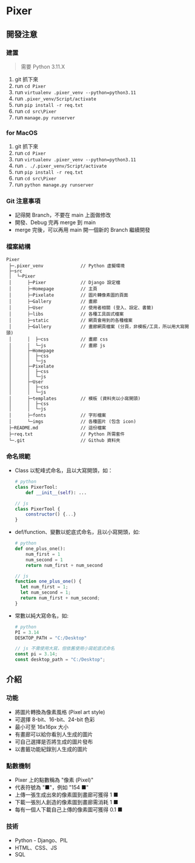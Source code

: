 # Pixer

## 開發注意

### 建置

> 需要 Python 3.11.X

1. git 抓下來
2. run `cd Pixer`
3. run `virtualenv .pixer_venv --python=python3.11`
4. run `.pixer_venv/Script/activate`
5. run `pip install -r req.txt`
6. run `cd src\Pixer`
7. run `manage.py runserver`

### for MacOS

1. git 抓下來
2. run `cd Pixer`
3. run `virtualenv .pixer_venv --python=python3.11`
4. run `. ./.pixer_venv/Script/activate`
5. run `pip install -r req.txt`
6. run `cd src\Pixer`
7. run `python manage.py runserver`

### Git 注意事項

- 記得開 Branch，不要在 main 上面做修改
- 開發、Debug 完再 merge 到 main
- merge 完後，可以再用 main 開一個新的 Branch 繼續開發

### 檔案結構

```
Pixer
 ├─.pixer_venv              // Python 虛擬環境
 ├─src
 │  └─Pixer
 │      ├─Pixer             // Django 設定檔
 │      ├─Homepage          // 主頁
 │      ├─Pixelate          // 圖片轉像素圖的頁面
 │      ├─Gallery           // 畫廊
 │      ├─User              // 使用者相關 (登入、設定、書籤)
 │      ├─libs              // 各種工具函式檔案
 │      ├─static            // 網頁會用到的各種檔案
 │      ├─Gallery           // 畫廊網頁檔案 (分頁，非模板/工具，所以用大寫開頭)
 │      │  ├─css            // 畫廊 css
 │      │  └─js             // 畫廊 js
 │      ├─Homepage
 │      │  ├─css
 │      │  └─js
 │      ├─Pixelate
 │      │  ├─css
 │      │  └─js
 │      ├─User
 │      │  ├─css
 │      │  └─js
 │      ├─templates         // 模板 (資料夾以小寫開頭)
 │      │  ├─css
 │      │  └─js
 │      ├─fonts             // 字形檔案
 │      └─imgs              // 各種圖片 (包含 icon)
 ├─README.md                // 這份檔案
 ├─req.txt                  // Python 所需套件
 └─.git                     // Github 資料夾

```

### 命名規範

- Class 以駝峰式命名，且以大寫開頭，如：

  ```py
  # python
  class PixerTool:
      def __init__(self): ...
  ```

  ```js
  // js
  class PixerTool {
      constructor() {...}
  }
  ```

- def/function、變數以蛇底式命名，且以小寫開頭，如:

  ```py
  # python
  def one_plus_one():
      num_first = 1
      num_second = 1
      return num_first + num_second
  ```

  ```js
  // js
  function one_plus_one() {
    let num_first = 1;
    let num_second = 1;
    return num_first + num_second;
  }
  ```

- 常數以純大寫命名，如:

  ```py
  # python
  PI = 3.14
  DESKTOP_PATH = "C:/Desktop"
  ```

  ```js
  // js 不需使用大寫，但依舊使用小寫蛇底式命名
  const pi = 3.14;
  const desktop_path = "C:/Desktop";
  ```

## 介紹

### 功能

- 將圖片轉換為像素風格 (Pixel art style)
- 可選擇 8-bit、16-bit、24-bit 色彩
- 最小可至 16x16px 大小
- 有畫廊可以給你看別人生成的圖片
- 可自己選擇是否將生成的圖片發布
- 以書籤功能紀錄別人生成的圖片

### 點數機制

- Pixer 上的點數稱為 "像素 (Pixel)"
- 代表符號為 "■"，例如 "154 ■"
- 上傳一張生成出來的像素圖到畫廊可獲得 1 ■
- 下載一張別人創造的像素圖到畫廊需消耗 1 ■
- 每有一個人下載自己上傳的像素圖可獲得 0.1 ■

### 技術

- Python - Django、PIL
- HTML、CSS、JS
- SQL
